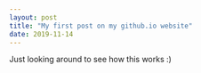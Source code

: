```yaml
---
layout: post
title: "My first post on my github.io website"
date: 2019-11-14
---
```


Just looking around to see how this works :)
